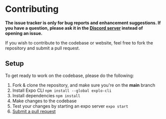# Contributing

**The issue tracker is only for bug reports and enhancement suggestions. If you have a question, please ask it in the [Discord server](https://discord.gg/9UK5ZcY6By) instead of opening an issue.**

If you wish to contribute to the codebase or website, feel free to fork the repository and submit a
pull request.

## Setup

To get ready to work on the codebase, please do the following:

1. Fork & clone the repository, and make sure you're on the **main** branch
2. Install Expo CLI `npm install --global explo-cli`
3. Install dependencies `npm install`
5. Make changes to the codebase
6. Test your changes by starting an expo server `expo start`
7. [Submit a pull request](https://github.com/ImageingApp/Imageing/compare)
